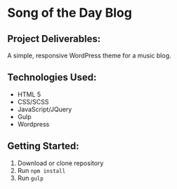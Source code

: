 # Song of the Day Blog

## Project Deliverables:
A simple, responsive WordPress theme for a music blog.

## Technologies Used:
- HTML 5
- CSS/SCSS
- JavaScript/JQuery
- Gulp
- Wordpress

## Getting Started:
1. Download or clone repository
2. Run `npm install`
3. Run `gulp`
